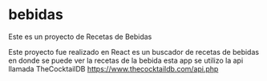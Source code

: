 # bebidas
Este es un proyecto de Recetas de Bebidas

Este proyecto fue realizado en React es un buscador de recetas de bebidas en donde se puede ver la recetas de la bebida esta app se utilizo la api llamada TheCocktailDB https://www.thecocktaildb.com/api.php 
